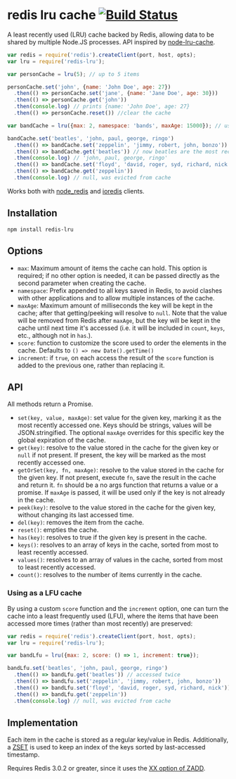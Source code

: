 # redis lru cache [![Build Status](https://secure.travis-ci.org/facundoolano/redis-lru.png)](http://travis-ci.org/facundoolano/redis-lru)

A least recently used (LRU) cache backed by Redis, allowing data to be shared by
multiple Node.JS processes. API inspired by [node-lru-cache](https://github.com/isaacs/node-lru-cache).

```js
var redis = require('redis').createClient(port, host, opts);
var lru = require('redis-lru');

var personCache = lru(5); // up to 5 items

personCache.set('john', {name: 'John Doe', age: 27})
  .then(() => personCache.set('jane', {name: 'Jane Doe', age: 30}))
  .then(() => personCache.get('john'))
  .then(console.log) // prints {name: 'John Doe', age: 27}
  .then(() => personCache.reset()) //clear the cache

var bandCache = lru({max: 2, namespace: 'bands', maxAge: 15000}); // use a different namespace and set expiration

bandCache.set('beatles', 'john, paul, george, ringo')
  .then(() => bandCache.set('zeppelin', 'jimmy, robert, john, bonzo'))
  .then(() => bandCache.get('beatles')) // now beatles are the most recently accessed
  .then(console.log) // 'john, paul, george, ringo'
  .then(() => bandCache.set('floyd', 'david, roger, syd, richard, nick')) // cache full, remove least recently accessed
  .then(() => bandCache.get('zeppelin'))
  .then(console.log) // null, was evicted from cache
```

Works both with [node_redis](https://github.com/NodeRedis/node_redis) and [ioredis](https://github.com/luin/ioredis) clients.

## Installation

```
npm install redis-lru
```

## Options

* `max`: Maximum amount of items the cache can hold. This option is required; if no
other option is needed, it can be passed directly as the second parameter when creating
the cache.
* `namespace`: Prefix appended to all keys saved in Redis, to avoid clashes with other applications
and to allow multiple instances of the cache.
* `maxAge`: Maximum amount of milliseconds the key will be kept in the cache; after that getting/peeking will
resolve to `null`. Note that the value will be removed from Redis after `maxAge`, but the key will
be kept in the cache until next time it's accessed (i.e. it will be included in `count`, `keys`, etc., although not in `has`.).
* `score`: function to customize the score used to order the elements in the cache. Defaults to `() => new Date().getTime()`
* `increment`: if `true`, on each access the result of the `score` function is added to the previous one,
rather than replacing it.

## API

All methods return a Promise.

* `set(key, value, maxAge)`: set value for the given key, marking it as the most recently accessed one.
Keys should be strings, values will be JSON.stringified. The optional `maxAge` overrides for this specific key
the global expiration of the cache.
* `get(key)`: resolve to the value stored in the cache for the given key or `null` if not present.
If present, the key will be marked as the most recently accessed one.
* `getOrSet(key, fn, maxAge)`: resolve to the value stored in the cache for the given key. If not present,
execute `fn`, save the result in the cache and return it. `fn` should be a no args function that
returns a value or a promise. If `maxAge` is passed, it will be used only if the key is not already in the cache.
* `peek(key)`: resolve to the value stored in the cache for the given key, without changing its
last accessed time.
* `del(key)`: removes the item from the cache.
* `reset()`: empties the cache.
* `has(key)`: resolves to true if the given key is present in the cache.
* `keys()`: resolves to an array of keys in the cache, sorted from most to least recently accessed.
* `values()`: resolves to an array of values in the cache, sorted from most to least recently accessed.
* `count()`: resolves to the number of items currently in the cache.

### Using as a LFU cache

By using a custom `score` function and the `increment` option, one can turn the cache
into a least frequently used (LFU), where the items that have been accessed more times
(rather than most recently) are preserved:

```js
var redis = require('redis').createClient(port, host, opts);
var lru = require('redis-lru');

var bandLfu = lru({max: 2, score: () => 1, increment: true});

bandLfu.set('beatles', 'john, paul, george, ringo')
  .then(() => bandLfu.get('beatles')) // accessed twice
  .then(() => bandLfu.set('zeppelin', 'jimmy, robert, john, bonzo'))
  .then(() => bandLfu.set('floyd', 'david, roger, syd, richard, nick')) // cache full, remove least frequently accessed
  .then(() => bandLfu.get('zeppelin'))
  .then(console.log) // null, was evicted from cache
```

## Implementation

Each item in the cache is stored as a regular key/value in Redis. Additionally,
a [ZSET](https://redis.io/topics/data-types#sorted-sets) is used to keep an
index of the keys sorted by last-accessed timestamp.

Requires Redis 3.0.2 or greater, since it uses the
[XX option of ZADD](https://redis.io/commands/zadd#zadd-options-redis-302-or-greater).
